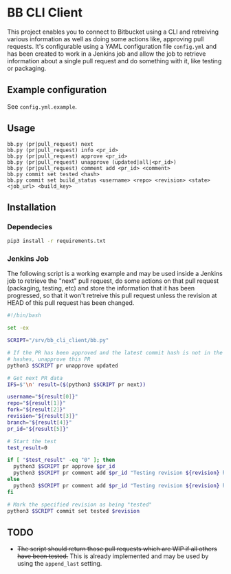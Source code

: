 # BB CLI Client

This project enables you to connect to Bitbucket using a CLI and retreiving various
information as well as doing some actions like, approving pull requests. 
It's configurable using a YAML configuration file `config.yml` and has been created to work in a
Jenkins job and allow the job to retrieve information about a single pull request and do something
with it, like testing or packaging. 

## Example configuration

See `config.yml.example`.

## Usage

```
bb.py (pr|pull_request) next
bb.py (pr|pull_request) info <pr_id>
bb.py (pr|pull_request) approve <pr_id>
bb.py (pr|pull_request) unapprove (updated|all|<pr_id>)
bb.py (pr|pull_request) comment add <pr_id> <comment>
bb.py commit set tested <hash>
bb.py commit set build_status <username> <repo> <revision> <state> <job_url> <build_key>
```

## Installation

### Dependecies

```bash
pip3 install -r requirements.txt
```

### Jenkins Job

The following script is a working example and may be used inside a Jenkins job to retrieve the 
"next" pull request, do some actions on that pull request (packaging, testing, etc) and store the
information that it has been progressed, so that it won't retreive this pull request
unless the revision at HEAD of this pull request has been changed.

```bash
#!/bin/bash

set -ex

SCRIPT="/srv/bb_cli_client/bb.py"

# If the PR has been approved and the latest commit hash is not in the list of already checked
# hashes, unapprove this PR
python3 $SCRIPT pr unapprove updated

# Get next PR data
IFS=$'\n' result=($(python3 $SCRIPT pr next))

username="${result[0]}"
repo="${result[1]}"
fork="${result[2]}"
revision="${result[3]}"
branch="${result[4]}"
pr_id="${result[5]}"

# Start the test
test_result=0

if [ "$test_result" -eq "0" ]; then
  python3 $SCRIPT pr approve $pr_id
  python3 $SCRIPT pr comment add $pr_id "Testing revision ${revision} has succeeded."
else
  python3 $SCRIPT pr comment add $pr_id "Testing revision ${revision} has failed. Build ID is #${BUILD_NUMBER}"
fi

# Mark the specified revision as being "tested"
python3 $SCRIPT commit set tested $revision
```

## TODO

 * ~~The script should return those pull requests which are WIP if all others have been tested.~~ 
 This is already implemented and may be used by using the `append_last` setting.